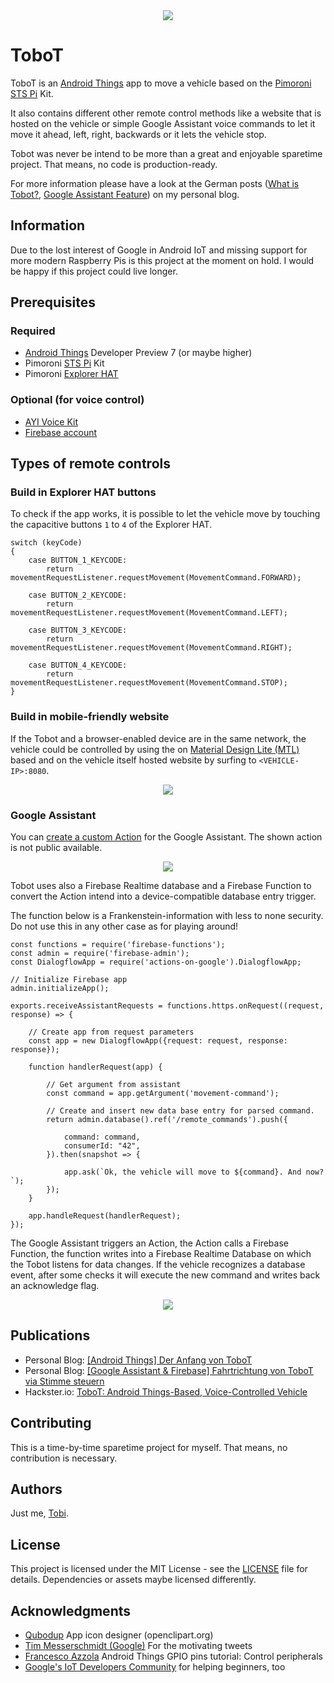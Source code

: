<center><img src="https://github.com/tscholze/java-android-things-tobot/blob/master/docs/app-icon.png" /></center>

# ToboT

ToboT is an [Android Things](https://developer.android.com/things/index.html) app to move a vehicle based on the [Pimoroni STS Pi](https://shop.pimoroni.de/products/sts-pi) Kit.

It also contains different other remote control methods like a website that is hosted on the vehicle or simple Google Assistant voice commands to let it move it ahead, left, right, backwards or it lets the vehicle stop.

Tobot was never be intend to be more than a great and enjoyable sparetime project. That means, no code is production-ready. 

For more information please have a look at the German posts ([What is Tobot?](https://tscholze.uber.space/2018/04/04/android-things-der-anfang-von-tobot/), [Google Assistant Feature](https://tscholze.uber.space/2018/05/03/google-assistant-firebase-function-database-fahrtrichtung-von-tobot-via-stimme-steuern/)) on my personal blog.

## Information

Due to the lost interest of Google in Android IoT and missing support for more modern Raspberry Pis is this project at the moment on hold. I would be happy if this project could live longer.

## Prerequisites

### Required
* [Android Things](https://developer.android.com/things/index.html) Developer Preview 7 (or maybe higher)
* Pimoroni [STS Pi](https://shop.pimoroni.de/products/sts-pi) Kit
* Pimoroni [Explorer HAT](https://shop.pimoroni.de/products/explorer-hat)

### Optional (for voice control)
* [AYI Voice Kit](https://aiyprojects.withgoogle.com)
* [Firebase account](http://firebase.google.com)


## Types of remote controls

### Build in Explorer HAT buttons
To check if the app works, it is possible to let the vehicle move by touching the capacitive buttons `1` to `4` of the Explorer HAT.

```
switch (keyCode)
{
    case BUTTON_1_KEYCODE:
        return movementRequestListener.requestMovement(MovementCommand.FORWARD);

    case BUTTON_2_KEYCODE:
        return movementRequestListener.requestMovement(MovementCommand.LEFT);

    case BUTTON_3_KEYCODE:
        return movementRequestListener.requestMovement(MovementCommand.RIGHT);

    case BUTTON_4_KEYCODE:
        return movementRequestListener.requestMovement(MovementCommand.STOP);
}

```

### Build in mobile-friendly website
If the Tobot and a browser-enabled device are in the same network, the vehicle could be controlled by using the on [Material Design Lite (MTL)](https://getmdl.io/started/) based and on the vehicle itself hosted website by surfing to `<VEHICLE-IP>:8080`.

<center><img src="https://github.com/tscholze/java-android-things-tobot/blob/master/docs/website.jpg" /></center>


### Google Assistant

You can [create a custom Action](https://developers.google.com/actions/) for the Google Assistant. The shown action is not public available.

<center><img src="https://github.com/tscholze/java-android-things-tobot/blob/master/docs/assistant.png" /></center>

Tobot uses also a Firebase Realtime database and a Firebase Function to convert the Action intend into a device-compatible database entry trigger. 

The function below is a Frankenstein-information with less to none security. Do not use this in any other case as for playing around!

```
const functions = require('firebase-functions');
const admin = require('firebase-admin');
const DialogflowApp = require('actions-on-google').DialogflowApp;

// Initialize Firebase app
admin.initializeApp();

exports.receiveAssistantRequests = functions.https.onRequest((request, response) => {

    // Create app from request parameters
    const app = new DialogflowApp({request: request, response: response});

    function handlerRequest(app) {

        // Get argument from assistant
        const command = app.getArgument('movement-command');

        // Create and insert new data base entry for parsed command.
        return admin.database().ref('/remote_commands').push({

            command: command,
            consumerId: "42",
        }).then(snapshot => {

            app.ask(`Ok, the vehicle will move to ${command}. And now?`);
        });
    }

    app.handleRequest(handlerRequest);
});
```

The Google Assistant triggers an Action, the Action calls a Firebase Function, the function writes into a Firebase Realtime Database on which the Tobot listens for data changes. If the vehicle recognizes a database event, after some checks it will execute the new command and writes back an acknowledge flag.

<center><img src="https://github.com/tscholze/java-android-things-tobot/blob/master/docs/flow.png" /></center>

## Publications
- Personal Blog: [[Android Things] Der Anfang von ToboT](https://tscholze.uber.space/2018/04/04/android-things-der-anfang-von-tobot/)
- Personal Blog: [[Google Assistant & Firebase] Fahrtrichtung von ToboT via Stimme steuern](https://tscholze.uber.space/2018/05/03/google-assistant-firebase-function-database-fahrtrichtung-von-tobot-via-stimme-steuern/)
- Hackster.io: [ToboT: Android Things-Based, Voice-Controlled Vehicle](https://www.hackster.io/tscholze/tobot-android-things-based-voice-controlled-vehicle-d7baca)

## Contributing

This is a time-by-time sparetime project for myself. That means, no contribution is necessary.

## Authors

Just me, [Tobi]([https://tscholze.github.io).

## License

This project is licensed under the MIT License - see the [LICENSE](LICENSE) file for details.
Dependencies or assets maybe licensed differently.

## Acknowledgments

* [Qubodup](https://openclipart.org/user-detail/qubodup) App icon designer (openclipart.org)
* [Tim Messerschmidt (Google)](https://twitter.com/SeraAndroid/status/981632694692925440) For the motivating tweets
* [Francesco Azzola](https://www.survivingwithandroid.com/2017/12/android-things-gpio-pins-build-a-controlled-car.html) Android Things GPIO pins tutorial: Control peripherals
* [Google's IoT Developers Community](https://plus.google.com/u/0/communities/107507328426910012281) for helping beginners, too
